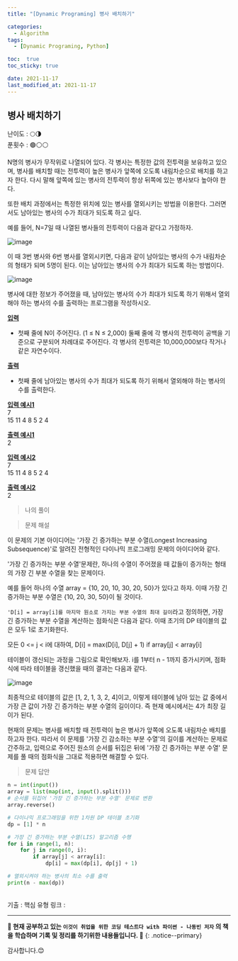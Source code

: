 ```yaml
---
title: "[Dynamic Programing] 병사 배치하기"

categories:
  - Algorithm
tags:
  - [Dynamic Programing, Python]

toc:  true
toc_sticky: true

date: 2021-11-17
last_modified_at: 2021-11-17
---
```


## 병사 배치하기

난이도 : 🌕🌗  
푼횟수 : 🟢⚪⚪  

N명의 병사가 무작위로 나열되어 있다. 각 병사는 특정한 값의 전투력을 보유하고 있으며, 병사를 배치할 때는 전투력이 높은 병사가 앞쪽에 오도록 내림차순으로 배치를 하고자 한다. 다시 말해 앞쪽에 있는 병사의 전투력이 항상 뒤쪽에 있는 병사보다 높아야 한다.  

또한 배치 과정에서는 특정한 위치에 있는 병사를 열외시키는 방법을 이용한다. 그러면서도 남아있는 병사의 수가 최대가 되도록 하고 싶다.  

예를 들어, N=7일 때 나열된 병사들의 전투력이 다음과 같다고 가정하자.  

![image](https://user-images.githubusercontent.com/37467408/142156409-659096ae-25e5-4d7d-bdfa-be68ead11710.png)  

이 때 3번 병사와 6번 병사를 열외시키면, 다음과 같이 남아있는 병사의 수가 내림차순의 형태가 되며 5명이 된다. 이는 남아있는 병사의 수가 최대가 되도록 하는 방법이다.  

![image](https://user-images.githubusercontent.com/37467408/142156510-7d6115f4-4d57-406e-bbf3-cfdf2ced4e59.png)  

병사에 대한 정보가 주어졌을 때, 남아있는 병사의 수가 최대가 되도록 하기 위해서 열외해야 하는 병사의 수를 출력하는 프로그램을 작성하시오.  

**<u>입력</u>**  
- 첫째 줄에 N이 주어진다. (1 ≤ N ≤ 2,000) 둘째 줄에 각 병사의 전투력이 공백을 기준으로 구분되어 차례대로 주어진다. 각 병사의 전투력은 10,000,000보다 작거나 같은 자연수이다.  

**<u>출력</u>**  
- 첫째 줄에 남아있는 병사의 수가 최대가 되도록 하기 위해서 열외해야 하는 병사의 수를 출력한다.  

**<u>입력 예시1</u>**  
7  
15 11 4 8 5 2 4  

**<u>출력 예시1</u>**  
2  

**<u>입력 예시2</u>**  
7  
15 11 4 8 5 2 4  

**<u>출력 예시2</u>**  
2  

> 나의 풀이  


> 문제 해설  

이 문제의 기본 아이디어는 '가장 긴 증가하는 부분 수열(Longest Increasing Subsequence)'로 알려진 전형적인 다이나믹 프로그래밍 문제의 아이디어와 같다.  

'가장 긴 증가하는 부분 수열'문제란, 하나의 수열이 주어졌을 때 값들이 증가하는 형태의 가장 긴 부분 수열을 찾는 문제이다.  

예를 들어 하나의 수열 array = {10, 20, 10, 30, 20, 50}가 있다고 하자. 이때 가장 긴 증가하는 부분 수열은 {10, 20, 30, 50}이 될 것이다.  

`'D[i] = array[i]를 마지막 원소로 가지는 부분 수열의 최대 길이`라고 정의하면, 가장 긴 증가하는 부분 수열을 계산하는 점화식은 다음과 같다. 이때 초기의 DP 테이블의 값은 모두 1로 초기화한다.  

모든 0 <= j < i에 대하여, D[i] = max(D[i], D[j] + 1) if array[j] < array[i]  

테이블이 갱신되는 과정을 그림으로 확인해보자. i를 1부터 n - 1까지 증가시키며, 점화식에 따라 테이블을 갱신했을 때의 결과는 다음과 같다.  

![image](https://user-images.githubusercontent.com/37467408/142331864-4930027e-4fcc-49ed-add6-16a3d5cc60e4.png)  

최종적으로 테이블의 값은 [1, 2, 1, 3, 2, 4]이고, 이렇게 테이블에 남아 있는 값 중에서 가장 큰 값이 가장 긴 증가하는 부분 수열의 길이이다. 즉 현재 예시에서는 4가 최장 길이가 된다.  

현재의 문제는 병사를 배치할 때 전투력이 높은 병사가 앞쪽에 오도록 내림차순 배치를 하고자 한다. 따라서 이 문제를 '가장 긴 감소하는 부분 수열'의 길이를 계산하는 문제로 간주하고, 입력으로 주어진 원소의 순서를 뒤집은 뒤에 '가장 긴 증가하는 부분 수열' 문제를 풀 때의 점화식을 그대로 적용하면 해결할 수 있다.  

> 문제 답안  

```python
n = int(input())
array = list(map(int, input().split()))
# 순서를 뒤집어 '가장 긴 증가하는 부분 수열' 문제로 변환
array.reverse()

# 다이나믹 프로그래밍을 위한 1차원 DP 테이블 초기화
dp = [1] * n

# 가장 긴 증가하는 부분 수열(LIS) 알고리즘 수행
for i in range(1, n):
    for j in range(0, i):
        if array[j] < array[i]:
            dp[i] = max(dp[i], dp[j] + 1)

# 열외시켜야 하는 병사의 최소 수를 출력
print(n - max(dp))
```

<br>
기출 : 핵심 유형  
링크 : <https://www.acmicpc.net/problem/18353>  

---
**🐢 현재 공부하고 있는 `이것이 취업을 위한 코딩 테스트다 with 파이썬 - 나동빈 저자` 의 책을 학습하며 기록 및 정리를 하기위한 내용들입니다. 🐢**
{: .notice--primary}

감사합니다.😊
